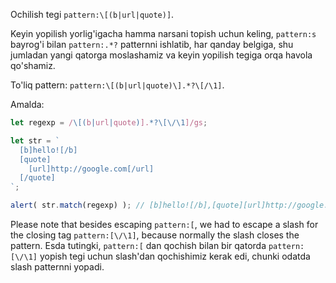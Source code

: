 
Ochilish tegi `pattern:\[(b|url|quote)]`.

Keyin yopilish yorlig'igacha hamma narsani topish uchun keling, `pattern:s` bayrog'i bilan `pattern:.*?` patternni ishlatib, har qanday belgiga, shu jumladan yangi qatorga moslashamiz va keyin yopilish tegiga orqa havola qo'shamiz.

To'liq pattern: `pattern:\[(b|url|quote)\].*?\[/\1]`.

Amalda:

```js run
let regexp = /\[(b|url|quote)].*?\[\/\1]/gs;

let str = `
  [b]hello![/b]
  [quote]
    [url]http://google.com[/url]
  [/quote]
`;

alert( str.match(regexp) ); // [b]hello![/b],[quote][url]http://google.com[/url][/quote]
```

Please note that besides escaping `pattern:[`, we had to escape a slash for the closing tag `pattern:[\/\1]`, because normally the slash closes the pattern. Esda tutingki, `pattern:[` dan qochish bilan bir qatorda `pattern:[\/\1]` yopish tegi uchun slash'dan qochishimiz kerak edi, chunki odatda slash patternni yopadi.
